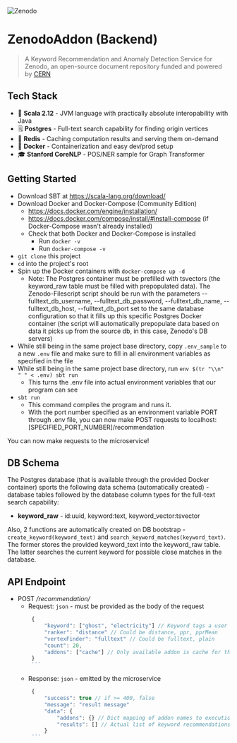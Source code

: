 ![Zenodo](http://about.zenodo.org/static/img/logos/zenodo-gradient-square.svg)
# ZenodoAddon (Backend)
> A Keyword Recommendation and Anomaly Detection Service for Zenodo, an open-source document repository funded and powered by [CERN](http://cern.ch)

## Tech Stack
* 🐍 **Scala 2.12** - JVM language with practically absolute interopability with Java
* 🗒️ **Postgres** - Full-text search capability for finding origin vertices
* 🐛 **Redis** - Caching computation results and serving them on-demand
* 🐋 **Docker** - Containerization and easy dev/prod setup
* 🎓 **Stanford CoreNLP** - POS/NER sample for Graph Transformer

## Getting Started
* Download SBT at https://scala-lang.org/download/
* Download Docker and Docker-Compose (Community Edition)
  * https://docs.docker.com/engine/installation/
  * https://docs.docker.com/compose/install/#install-compose (if Docker-Compose wasn't already installed)
  * Check that both Docker and Docker-Compose is installed
    * Run `docker -v`
    * Run `docker-compose -v`
* `git clone` this project 
* `cd` into the project's root
* Spin up the Docker containers with `docker-compose up -d`
  * Note: The Postgres container must be prefilled with tsvectors (the keyword_raw table must be filled with prepopulated data). The Zenodo-Filescript script should be run with the parameters --fulltext_db_username, --fulltext_db_password, --fulltext_db_name, --fulltext_db_host, --fulltext_db_port set to the same database configuration so that it fills up this specific Postgres Docker container (the script will automatically prepopulate data based on data it picks up from the source db, in this case, Zenodo's DB servers)
* While still being in the same project base directory, copy `.env_sample` to a new `.env` file and make sure to fill in all environment variables as specified in the file
* While still being in the same project base directory, run `env $(tr "\\n" " " < .env) sbt run`
  * This turns the .env file into actual environment variables that our program can see
* `sbt run` 
  * This command compiles the program and runs it.
  * With the port number specified as an environment variable PORT through .env file, you can now make POST requests to localhost:[SPECIFIED_PORT_NUMBER]/recommendation

You can now make requests to the microservice!


## DB Schema
The Postgres database (that is available through the provided Docker container) sports the following data schema (automatically created) - database tables followed by the database column types for the full-text search capability:
* **keyword_raw** - id:uuid, keyword:text, keyword_vector:tsvector

Also, 2 functions are automatically created on DB bootstrap - `create_keyword(keyword_text)` and `search_keyword_matches(keyword_text)`. The former stores the provided keyword_text into the keyword_raw table. The latter searches the current keyword for possible close matches in the database.


## API Endpoint
* POST _/recommendation/_
  * Request: `json` - must be provided as the body of the request
       ```javascript
        {
        	"keyword": ["ghost", "electricity"] // Keyword tags a user gave
        	"ranker": "distance" // Could be distance, ppr, pprMean
        	"vertexFinder": "fulltext" // Could be fulltext, plain
        	"count": 20,
        	"addons": ["cache"] // Only available addon is cache for the moment. (optional)
        }
        ```

  * Response: `json` - emitted by the microservice
       ```javascript
        {
        	"success": true // if >= 400, false
        	"message": "result message"
        	"data": {
        	    "addons": {} // Dict mapping of addon names to execution metadata
        	    "results": [] // Actual list of keyword recommendations
        	}
        ```
